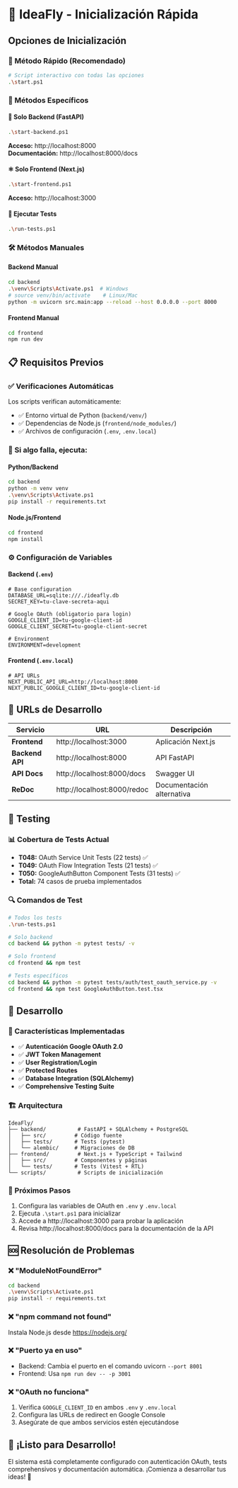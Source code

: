 # 🚀 IdeaFly - Inicialización Rápida

## Opciones de Inicialización

### 🎯 Método Rápido (Recomendado)
```bash
# Script interactivo con todas las opciones
.\start.ps1
```

### 🔧 Métodos Específicos

#### 🐍 Solo Backend (FastAPI)
```bash
.\start-backend.ps1
```
**Acceso:** http://localhost:8000  
**Documentación:** http://localhost:8000/docs

#### ⚛️ Solo Frontend (Next.js)  
```bash
.\start-frontend.ps1
```
**Acceso:** http://localhost:3000

#### 🧪 Ejecutar Tests
```bash
.\run-tests.ps1
```

### 🛠️ Métodos Manuales

#### Backend Manual
```bash
cd backend
.\venv\Scripts\Activate.ps1  # Windows
# source venv/bin/activate    # Linux/Mac
python -m uvicorn src.main:app --reload --host 0.0.0.0 --port 8000
```

#### Frontend Manual
```bash
cd frontend
npm run dev
```

## 📋 Requisitos Previos

### ✅ Verificaciones Automáticas
Los scripts verifican automáticamente:
- ✅ Entorno virtual de Python (`backend/venv/`)
- ✅ Dependencias de Node.js (`frontend/node_modules/`)
- ✅ Archivos de configuración (`.env`, `.env.local`)

### 🔧 Si algo falla, ejecuta:

#### Python/Backend
```bash
cd backend
python -m venv venv
.\venv\Scripts\Activate.ps1
pip install -r requirements.txt
```

#### Node.js/Frontend
```bash
cd frontend
npm install
```

### ⚙️ Configuración de Variables

#### Backend (`.env`)
```env
# Base configuration
DATABASE_URL=sqlite:///./ideafly.db
SECRET_KEY=tu-clave-secreta-aqui

# Google OAuth (obligatorio para login)
GOOGLE_CLIENT_ID=tu-google-client-id
GOOGLE_CLIENT_SECRET=tu-google-client-secret

# Environment
ENVIRONMENT=development
```

#### Frontend (`.env.local`)
```env
# API URLs
NEXT_PUBLIC_API_URL=http://localhost:8000
NEXT_PUBLIC_GOOGLE_CLIENT_ID=tu-google-client-id
```

## 🎯 URLs de Desarrollo

| Servicio | URL | Descripción |
|----------|-----|-------------|
| **Frontend** | http://localhost:3000 | Aplicación Next.js |
| **Backend API** | http://localhost:8000 | API FastAPI |
| **API Docs** | http://localhost:8000/docs | Swagger UI |
| **ReDoc** | http://localhost:8000/redoc | Documentación alternativa |

## 🧪 Testing

### 📊 Cobertura de Tests Actual
- **T048:** OAuth Service Unit Tests (22 tests) ✅
- **T049:** OAuth Flow Integration Tests (21 tests) ✅  
- **T050:** GoogleAuthButton Component Tests (31 tests) ✅
- **Total:** 74 casos de prueba implementados

### 🔍 Comandos de Test
```bash
# Todos los tests
.\run-tests.ps1

# Solo backend
cd backend && python -m pytest tests/ -v

# Solo frontend  
cd frontend && npm test

# Tests específicos
cd backend && python -m pytest tests/auth/test_oauth_service.py -v
cd frontend && npm test GoogleAuthButton.test.tsx
```

## 🔧 Desarrollo

### 🌟 Características Implementadas
- ✅ **Autenticación Google OAuth 2.0**
- ✅ **JWT Token Management**
- ✅ **User Registration/Login**
- ✅ **Protected Routes**
- ✅ **Database Integration (SQLAlchemy)**
- ✅ **Comprehensive Testing Suite**

### 🏗️ Arquitectura
```
IdeaFly/
├── backend/          # FastAPI + SQLAlchemy + PostgreSQL
│   ├── src/         # Código fuente
│   ├── tests/       # Tests (pytest)
│   └── alembic/     # Migraciones de DB
├── frontend/         # Next.js + TypeScript + Tailwind
│   ├── src/         # Componentes y páginas
│   └── tests/       # Tests (Vitest + RTL)
└── scripts/          # Scripts de inicialización
```

### 📝 Próximos Pasos
1. Configura las variables de OAuth en `.env` y `.env.local`
2. Ejecuta `.\start.ps1` para inicializar
3. Accede a http://localhost:3000 para probar la aplicación
4. Revisa http://localhost:8000/docs para la documentación de la API

## 🆘 Resolución de Problemas

### ❌ "ModuleNotFoundError"
```bash
cd backend
.\venv\Scripts\Activate.ps1
pip install -r requirements.txt
```

### ❌ "npm command not found"
Instala Node.js desde https://nodejs.org/

### ❌ "Puerto ya en uso"
- Backend: Cambia el puerto en el comando uvicorn `--port 8001`
- Frontend: Usa `npm run dev -- -p 3001`

### ❌ "OAuth no funciona"
1. Verifica `GOOGLE_CLIENT_ID` en ambos `.env` y `.env.local`
2. Configura las URLs de redirect en Google Console
3. Asegúrate de que ambos servicios estén ejecutándose

## 🎉 ¡Listo para Desarrollo!

El sistema está completamente configurado con autenticación OAuth, tests comprehensivos y documentación automática. ¡Comienza a desarrollar tus ideas! 🚀